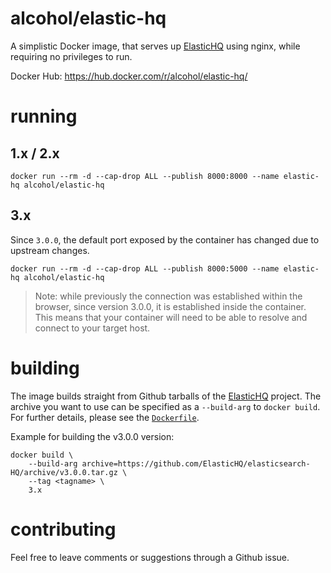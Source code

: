 # alcohol/elastic-hq

A simplistic Docker image, that serves up [ElasticHQ] using nginx, while requiring no privileges to run.

Docker Hub: https://hub.docker.com/r/alcohol/elastic-hq/

# running

## 1.x / 2.x

```
docker run --rm -d --cap-drop ALL --publish 8000:8000 --name elastic-hq alcohol/elastic-hq
```

## 3.x

Since `3.0.0`, the default port exposed by the container has changed due to upstream changes.

```
docker run --rm -d --cap-drop ALL --publish 8000:5000 --name elastic-hq alcohol/elastic-hq
```

> Note: while previously the connection was established within the browser, since version 3.0.0,
> it is established inside the container. This means that your container will need to be able to
> resolve and connect to your target host.

# building

The image builds straight from Github tarballs of the [ElasticHQ] project. The archive you want
to use can be specified as a `--build-arg` to `docker build`. For further details, please see
the [`Dockerfile`](Dockerfile).

Example for building the v3.0.0 version:

```
docker build \
    --build-arg archive=https://github.com/ElasticHQ/elasticsearch-HQ/archive/v3.0.0.tar.gz \
    --tag <tagname> \
    3.x
```

# contributing

Feel free to leave comments or suggestions through a Github issue.


[ElasticHQ]: http://www.elastichq.org
